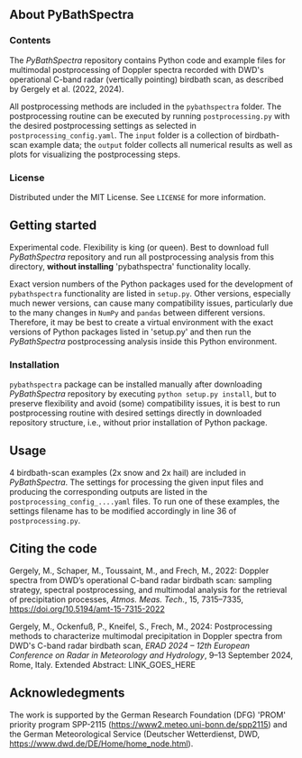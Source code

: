 ## About PyBathSpectra
### Contents
The *PyBathSpectra* repository contains Python code and example files for multimodal postprocessing of Doppler spectra recorded with DWD's operational C-band radar (vertically pointing) birdbath scan, as described by Gergely et al. (2022, 2024).

All postprocessing methods are included in the `pybathspectra` folder. The postprocessing routine can be executed by running `postprocessing.py` with the desired postprocessing settings as selected in `postprocessing_config.yaml`. The `input` folder is a collection of birdbath-scan example data; the `output` folder collects all numerical results as well as plots for visualizing the postprocessing steps.  
### License
Distributed under the MIT License. See `LICENSE` for more information.
## Getting started
Experimental code. Flexibility is king (or queen). Best to download full *PyBathSpectra* repository and run all postprocessing analysis from this directory, **without installing** 'pybathspectra' functionality locally.

Exact version numbers of the Python packages used for the development of `pybathspectra` functionality are listed in `setup.py`. Other versions, especially much newer versions, can cause many compatibility issues, particularly due to the many changes in `NumPy` and `pandas` between different versions. Therefore, it may be best to create a virtual environment with the exact versions of Python packages listed in 'setup.py' and then run the *PyBathSpectra* postprocessing analysis inside this Python environment. 
### Installation
`pybathspectra` package can be installed manually after downloading *PyBathSpectra* repository by executing `python setup.py install`, but to preserve flexibility and avoid (some) compatibility issues, it is best to run postprocessing routine with desired settings directly in downloaded repository structure, i.e., without prior installation of Python package.
## Usage
4 birdbath-scan examples (2x snow and 2x hail) are included in *PyBathSpectra*. The settings for processing the given input files and producing the corresponding outputs are listed in the `postprocessing_config_....yaml` files. To run one of these examples, the settings filename has to be modified accordingly in line 36 of `postprocessing.py`.    
## Citing the code
Gergely, M., Schaper, M., Toussaint, M., and Frech, M., 2022: Doppler spectra from DWD’s operational C-band radar birdbath scan: sampling strategy, spectral postprocessing, and multimodal analysis for the retrieval of precipitation processes, *Atmos. Meas. Tech.*, 15, 7315–7335, https://doi.org/10.5194/amt-15-7315-2022

Gergely, M., Ockenfuß, P., Kneifel, S., Frech, M., 2024: Postprocessing methods to characterize multimodal precipitation in Doppler spectra from DWD's C-band radar birdbath scan, *ERAD 2024 – 12th European Conference on Radar in Meteorology and Hydrology*, 9–13 September 2024, Rome, Italy. Extended Abstract: LINK_GOES_HERE
## Acknowledegments
The work is supported by the German Research Foundation (DFG) 'PROM' priority program SPP-2115 (https://www2.meteo.uni-bonn.de/spp2115) and the German Meteorological Service (Deutscher Wetterdienst, DWD, https://www.dwd.de/DE/Home/home_node.html).
<!-- ## References -->

